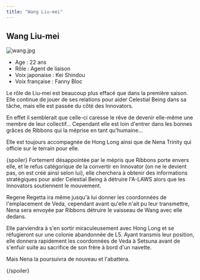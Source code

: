 ```yaml
---
title: "Wang Liu-mei"
---
```


Wang Liu-mei
------------

![wang.jpg](/images/stories/saga/gundam00/persos/s2/wang.jpg "wang.jpg")
- Age : 22 ans  
- Rôle : Agent de liaison  
- Voix japonaise : Kei Shindou  
- Voix française : Fanny Bloc


Le rôle de Liu-mei est beaucoup plus effacé que dans la première saison. Elle continue de jouer de ses relations pour aider Celestial Being dans sa tâche, mais elle est passée du côté des Innovators.


En effet il semblerait que celle-ci caresse le rêve de devenir elle-même une membre de leur collectif... Cependant elle est loin d'entrer dans les bonnes grâces de Ribbons qui la méprise en tant qu'humaine...


Elle est toujours accompagnée de Hong Long ainsi que de Nena Trinity qui officie sur le terrain pour elle.


{spoiler}
Fortement désappointée par le mépris que Ribbons porte envers elle, et le refus catégorique de la convertir en Innovator (on ne le devient pas, on est créé ainsi selon lui), elle cherchera à obtenir des informations stratégiques pour aider Celestial Being à détruire l'A-LAWS alors que les Innovators soutiennent le mouvement.


Regene Regetta ira même jusqu'à lui donner les coordonnées de l'emplacement de Veda, cependant avant qu'elle n'ait pu leur transmettre, Nena sera envoyée par Ribbons détruire le vaisseau de Wang avec elle dedans.


Elle parviendra à s'en sortir miraculeusement avec Hong Long et se réfugieront sur une colonie abandonnée de L5. Ayant transmis leur position, elle donnera rapidement les coordonnées de Veda à Setsuna avant de s'enfuir suite au sacrifice de son frère à bord d'un navette.


Mais Nena la poursuivra de nouveau et l'abattera.


{/spoiler}